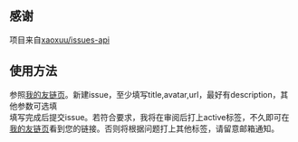 

## 感谢

项目来自[xaoxuu/issues-api](https://github.com/xaoxuu/issues-api)

## 使用方法

参照[我的友链页](https://bowenyoung.cn/friends/)。新建issue，至少填写title,avatar,url，最好有description，其他参数可选填
<br>填写完成后提交issue。若符合要求，我将在审阅后打上active标签，不久即可在[我的友链页](https://bowenyoung.cn/friends/)看到您的链接。否则将根据问题打上其他标签，请留意邮箱通知。
